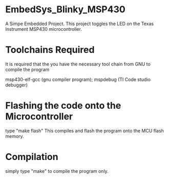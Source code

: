 # EmbedSys_Blinky_MSP430
A Simpe Embedded Project. This project toggles the LED on the Texas Instrument MSP430 microcontroller. 


# Toolchains Required
It is required that the you have the necessary tool chain from GNU to compile the program

msp430-elf-gcc (gnu compiler program);
mspdebug       (TI Code studio debugger)



# Flashing the code onto the Microcontroller
type "make flash"
This compiles and flash the program onto the MCU flash memory.


# Compilation
simply type "make" to compile the program only.
